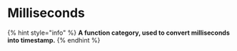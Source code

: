 # Milliseconds

{% hint style="info" %}
**A function category, used to convert milliseconds into timestamp.**
{% endhint %}
